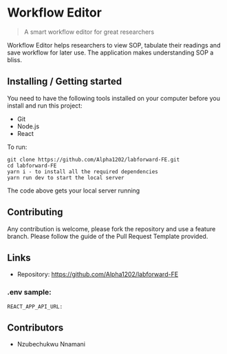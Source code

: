 # Workflow Editor
> A smart workflow editor for great researchers

Workflow Editor helps researchers to view SOP, tabulate their readings and save workflow for later use. The application makes understanding SOP a bliss.

## Installing / Getting started

You need to have the following tools installed on your computer before you install and run this project:
- Git
- Node.js
- React

To run:

```shell
git clone https://github.com/Alpha1202/labforward-FE.git
cd labforward-FE
yarn i - to install all the required dependencies
yarn run dev to start the local server
```

The code above gets your local server running

## Contributing

Any contribution is welcome, please fork the repository and use a feature
branch. Please follow the guide of the Pull Request Template provided.

## Links

- Repository: https://github.com/Alpha1202/labforward-FE

### .env sample:

`REACT_APP_API_URL:`

## Contributors


- Nzubechukwu Nnamani

